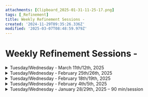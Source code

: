 ```yaml
---
attachments: [Clipboard_2025-01-31-11-25-17.png]
tags: [_Refinement]
title: Weekly Refinement Sessions -
created: '2024-11-29T09:35:26.336Z'
modified: '2025-03-07T08:48:59.979Z'
---
```


# Weekly Refinement Sessions -

<details>
  <summary>Tuesday/Wednesday - March 11th/12th, 2025</summary>

  + RFE-18277: [SPIKE][TECH] Connect a Lambda with the RFE database by Valentina Imaicheva to make final decisions related to implementation. 
  + GOAL 1 – ET-193: Sovos Integration: Support notifications – 2 stories
    - RFE-18289: [TECH] New notification endpoint service
    - RFE-19539: [TECH] Lambda notification system - Successful import
  + GOAL 3 – ET-147: AI Licensing – 1 story
    - RFE-19684: [RFE+AM] AI Licensing - CUO/RS page: Show AI rights granted when it is configured as granted in the source.
  + GOAL 4 - ET-169: SHARED LIBRARIES – pre-UAT/UAT – 8 stories – PI26
    - RFE-19517: [Pre-UAT] Add Tags: Adjust the Search bar's size with the end of the "Available Tags" section.
    - RFE-19516: [Pre-UAT] Library main page: (Un)Check a row by clicking anywhere in the cell.
    - RFE-19598: [Pre-UAT] Library menu: Indent Libraries under the Shared Libraries option.
    - RFE-18682: [Pre-UAT] Filters tab: Rename 2 filter options
    - RFE-19561: [Pre-UAT] Citations contextual menu: Get rid the "Open" option
    - RFE-19558: [Pre-UAT] Library name: Hide library's title tooltip when focus changes
    - RFE-19601: [Pre-UAT] Citation's contextual menu: New option to configure Custom field values
    - RFE-19562: [Pre-UAT] Read/Unread: Show a tooltip to explain the meaning of the icon
  + GOAL 5 - Prepare Technical backlog - X stories

</details>

<details>
  <summary>Tuesday/Wednesday - February 25th/26th, 2025</summary>

    + GOAL 1 – ET-147 -AI Licensing – 1 story - EPIC FINISHED!
      - RFE-19684: [RFE+AM] AI Licensing - CUO/RS page: Show AI rights granted when it is configured as granted in the source.
    + GOAL 2 – ET-185 – [TECH] Resource Center - Redirection Authentication - 1 story- EPIC FINISHED!
      - RFE-19652: [TECH] RFE Authentication redirect to RC
    GOAL 3 - ET-157: Integrate with Sovos Tax rate table feed – 6 stories
    
    RFE-18274: [TECH] Create a Model and a repository for the SalesTax table.
    RFE-18273: [TECH] Modify the CalcTaxHelper Function.
    RFE-18278: [TECH] Create a script to Populate SalesTax Table.
    RFE-19537: [TECH] Lambda process creation with logic and CI/CE support. ->Pending of finishing the spike.
    RFE-19542: [TECH] Lambda schedule request and follow-up.
    RFE-19543: [TECH] Lambda process - Include reattempt's logic.
    GOAL 4 – ET-171 – CAS – Hybrid CAS integration – 4 stories
    RFE-19429: [TECH] Fix compatibility with security fixes.  
    RFE-19430: [SPIKE] Investigate how to authenticate users that are in PRM but not in RFE.
    RFE-19433: [SPIKE] Investigate how to map CAS tickets to RFE session IDs.
    RFE-19220: [SPIKE] Investigate plans of integration with RFE.
    GOAL 5 – ET-189 – CAS – Support sign-in via CAS via SAML – 2 stories
    RFE-19673: [SPIKE] Investigate how to store PRM organization IDs in RFE for clients
    RFE-19671: [SPIKE] Investigate how to retrieve SAML assertions from CAS or PRM.
    GOAL 6 – ET-172 – [SPIKE] Findout search features to improve NAV/RFE search - 1 story EPIC FINISHED!
    RFE-18517: [SPIKE] Findout how to include Exact match in search for improving cross-Nav.
    GOAL 7: Prepare Technical backlog - 4 stories
    RFE-19919: [Tech] Get rid of TagActionsDropdown to avoid confusions for developers and use a better component
    RFE-19917: [Tech] Get rid of TagsList and AddTagListItem to avoid confusions for developers and use a better component
    RFE-19987: [Tech] Fix SonarQube errors in React
    RFE-19993: [SPIKE] Document how our matching algorythm work currently

</details>

<details>
  <summary>Tuesday/Wednesday - February 18th/19th, 2025</summary>

    GOAL 1 – ET-147 - AI Licensing – 2 stories
    RFE-15700: [RFE+AM] AI Licensing - Show the AI right with its configurable options at Collection's level
    RFE-15915: [RFE+AM] AI Licensing - Show the AI right with its configurable options at Holding's level
    GOAL 2 - ET-175 – [TECH] Prepare report templates based on GA data - 2 stories
    RFE-19288:[TECH] Extend GA logging for "Global-search" component to log raw search data.
    RFE-19288: [TECH] Prepare report templates based on GA data
    GOAL 3 – ET-161 - [SPIKE] RFE API - Retrieve Esourcing template information to facilitate the PDF Direct fulfillment – 1 story
    RFE-19189: [TECH] New endpoint to get standard esources templates
    GOAL 4: Prepare Technical backlog - X stories
    [TBD] Pending to be provided by Juan Zurita Bobis / Ivan Sterkhov
 
</details>


<details>
  <summary>Tuesday/Wednesday - February 4th/5th, 2025</summary>

  - GOAL 1 - ET-178 – Tagging - Control the character entry in import processes to only supported characters - 1 story
    + RFE-19299: CRO page: Tags creation to be aligned with SL/Doc. Viewer.
      
  - GOAL 2 - ET-161 – Spikes/Implementation to facilitate the PDF direct fulfillment in the Suite - 3 stories
    + RFE-18411: [SPIKE] Collect information related to Standard ESources templates and macros
      **RFE Affected Section** Application Configuration → Standard ESources

    ![](@attachment/Clipboard_2025-01-31-11-25-17.png)

    + RFE-19187: [SPIKE] Information related to proxies
      **RFE Affected Section** Client Management → Proxy Servers

    + RFE-19190: [SPIKE] Collect information related to Standard ESources attempt errors provided by RFE API REST
      **RFE Affected Section** Application Configuration → Standard ESources

  - GOAL 3 – ET-170 -[SPIKE] Shared Libraries - Add Next gen libraries as a second library option
    + RFE-18671: Review CAS integration’s spike
      - **Party Management UI** https://prm-mgmt-ui.aws-p-dev.copyright.com/

  - GOAL 4 – Top ten/Shared Library stories – Should have/Could have – 2 stories
    + RFE-13683: [PO09] Enable Manual online in fullfilment. Only if it is ready for QA team.
      **RFE Affected Section** Data Management → Collections

    + RFE-19175: Detail view is missing document type icons (document/IOI/linkout)
      The icon column dessapears on the new design.

  - GOAL 5: Prepare Technical backlog - 2 stories
    + RFE-19490: [Tech] Rework how we are working with toast messages in RFE
      http://styles.aws-del-prd.copyright.com/docs/patterns/inline-notifications -> Dima says: "It is a bit different thing"

    + RFE-13670: [Architecture] Investigate replacing current session in RFE with a cache based solution
 
</details>

<details>
  <summary>Tuesday/Wednesday - January 28/29th, 2025 – 90 min/session</summary>

  Hi Refinement! Following is the draft agenda for our next week sessions. Per usual, drop a comment if you have any other items you´d want to discuss:
  - GOAL 1: Shared Library adjustments with tags (ET-85/ET-95) – 4 stories – PI25
    + *RFE-14460*: SL-Filters tab - Include "Empty" option in selectable filter field
    + *RFE-18683*: Filters tab - Include "None" option in selectable filter field - API REST
    + *RFE-18682*: Filters tab - Include "None" option in selectable filter field - Other RFE areas
    + *RFE-18379*: Manage Tags - Ability to highlight an existing tag when we detect a duplication.
      
  - GOAL 2: Prepare Tagging – Entry to only supported characters (ET-120) - 1 story – PI25
    + *RFE-18794*: New Library IMPORT – Limit tags characters entry to only supported characters
    + **user experience = "lo peor"**
  - GOAL 3 – Additional stories raised during the PI24 – Could have – 3 stories - PI25
    + *RFE-18222*: Let the user to copy the linkout/DRM URL by using a new "Copy URL" option. 
    + *RFE-13683*: [PO09] Enable Manual online in fullfilment.
    + *RFE-18634*: Create feature toggle for Sorting by Parent Title.
  - GOAL 4: Prepare Technical backlog - X stories
    + *RFE-18534*: [TECH] Merge Performance Logging changes for Order Processor

  TOTAL: 8 stories + 1 technical story

  **NOTE**: In case we'd finish all the tickets on Tuesday we could use the Wednesday session slot to review the CAS's spike if Erik Krebs would be available. Yaroslav Morozov / Juan Zurita Bobis
  **NOTE**: Team’s preparation day will be on Friday, 23th of January.  Thanks!
  
</details>




